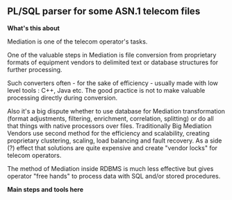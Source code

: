 ## PL/SQL parser for some ASN.1 telecom files

**What's this about**

Mediation is one of the telecom operator's tasks.

One of the valuable steps in Mediation is file conversion from proprietary formats of equipment vendors to delimited text or database structures for further processing.

Such converters often - for the sake of efficiency - usually made with low level tools : C++, Java etc.
The good practice is not to make valuable processing directly during conversion.

Also it's a big dispute whether to use database for Mediation transformation (format adjustments, filtering, enrichment, correlation, splitting) or do all that things
with native processors over files. 
Traditionally Big Mediation Vendors use second method for the efficiency and scalability, creating proprietary clustering, scaling, load balancing and fault recovery.
As a side (?) effect that solutions are quite expensive and create "vendor locks" for telecom operators.

The method of Mediation inside RDBMS is much less effective but gives operator "free hands" to process data with SQL and/or stored procedures.


**Main steps and tools here**
